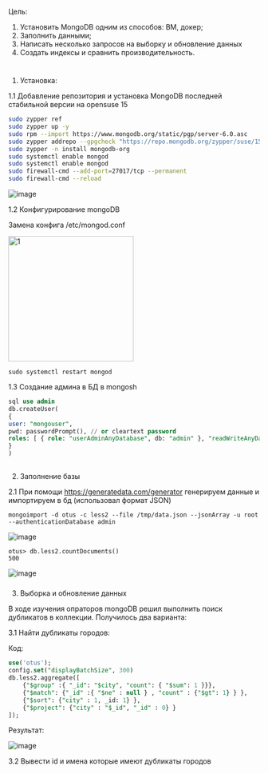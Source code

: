 Цель:

1. Установить MongoDB одним из способов: ВМ, докер;
2. Заполнить данными;
3. Написать несколько запросов на выборку и обновление данных
4. Создать индексы и сравнить производительность.

#
1. Установка:

 1.1 Добавление репозитория и установка MongoDB последней стабильной версии на opensuse 15
```bash
sudo zypper ref
sudo zypper up -y
sudo rpm --import https://www.mongodb.org/static/pgp/server-6.0.asc
sudo zypper addrepo --gpgcheck "https://repo.mongodb.org/zypper/suse/15/mongodb-org/6.0/x86_64/" mongodb
sudo zypper -n install mongodb-org
sudo systemctl enable mongod
sudo systemctl enable mongod
sudo firewall-cmd --add-port=27017/tcp --permanent
sudo firewall-cmd --reload
```
![image](https://user-images.githubusercontent.com/121313424/231887287-210954c6-a4d6-4706-a05e-aa84ad0c4b60.png)

 1.2 Конфигурирование mongoDB

Замена конфига /etc/mongod.conf 

<img width="251" alt="1" src="https://user-images.githubusercontent.com/121313424/231899719-82b761c3-aa79-473f-affc-ba7994eb3f8d.png"> 

` sudo systemctl restart mongod `

1.3 Создание админа в БД в mongosh

```sql
sql use admin
db.createUser(
{
user: "mongouser",
pwd: passwordPrompt(), // or cleartext password
roles: [ { role: "userAdminAnyDatabase", db: "admin" }, "readWriteAnyDatabase" ]
}
)
```
##
2. Заполнение базы

2.1 При помощи https://generatedata.com/generator генерируем данные и импортируем в бд (использовал формат JSON)

` mongoimport -d otus -c less2 --file /tmp/data.json --jsonArray -u root --authenticationDatabase admin `

![image](https://user-images.githubusercontent.com/121313424/231906301-ab5a2264-1948-49bf-8bab-2b77bc8c4736.png)

``` 
otus> db.less2.countDocuments()
500
```
![image](https://user-images.githubusercontent.com/121313424/231908180-bf1c9094-f5f0-4c3d-839d-3a643fefe48f.png)

###
3. Выборка и обновление данных


В ходе изучения опраторов mongoDB решил выполнить поиск дубликатов в коллекции.
Получилось два варианта:

3.1 Найти дубликаты городов:

Код: 
```sql
use('otus');
config.set("displayBatchSize", 300)
db.less2.aggregate([
    {"$group" :{ "_id": "$city", "count": { "$sum": 1 }}},
    {"$match": {"_id" :{ "$ne" : null } , "count" : {"$gt": 1} } },
    {"$sort": {"city" : 1, _id: 1} }, 
    {"$project": {"city" : "$_id", "_id" : 0} }
]);
```
Результат: 

![image](https://user-images.githubusercontent.com/121313424/231929514-6f54f8fd-0bb2-4416-9bae-fe2f9b4eba0f.png)

3.2 Вывести id и имена которые имеют дубликаты городов

```sql 







